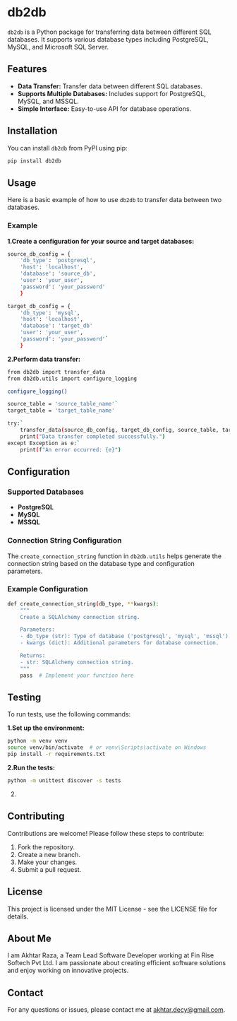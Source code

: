 # db2db

`db2db` is a Python package for transferring data between different SQL databases. It supports various database types including PostgreSQL, MySQL, and Microsoft SQL Server.

## Features

- **Data Transfer:** Transfer data between different SQL databases.
- **Supports Multiple Databases:** Includes support for PostgreSQL, MySQL, and MSSQL.
- **Simple Interface:** Easy-to-use API for database operations.

## Installation

You can install `db2db` from PyPI using pip:

```bash
pip install db2db
```
## **Usage**

Here is a basic example of how to use `db2db` to transfer data between two databases.

### **Example**

**1.Create a configuration for your source and target databases:**  

```sh
source_db_config = {
    'db_type': 'postgresql',
    'host': 'localhost',
    'database': 'source_db',
    'user': 'your_user',
    'password': 'your_password'
    }

target_db_config = {
    'db_type': 'mysql', 
    'host': 'localhost', 
    'database': 'target_db'  
    'user': 'your_user', 
    'password': 'your_password'`
    }
```



**2.Perform data transfer:**  
```sh
from db2db import transfer_data  
from db2db.utils import configure_logging

configure_logging()

source_table = 'source_table_name'` 
target_table = 'target_table_name'

try:` 
    transfer_data(source_db_config, target_db_config, source_table, target_table) 
    print("Data transfer completed successfully.")  
except Exception as e:` 
    print(f"An error occurred: {e}")
```


## **Configuration**

### **Supported Databases**

* **PostgreSQL**  
* **MySQL**  
* **MSSQL**

### **Connection String Configuration**

The `create_connection_string` function in `db2db.utils` helps generate the connection string based on the database type and configuration parameters.

### **Example Configuration**

```sh 
def create_connection_string(db_type, **kwargs): 
    """
    Create a SQLAlchemy connection string.

    Parameters:  
    - db_type (str): Type of database ('postgresql', 'mysql', 'mssql'). 
    - kwargs (dict): Additional parameters for database connection.

    Returns:  
    - str: SQLAlchemy connection string.  
    """  
    pass  # Implement your function here
```

## **Testing**

To run tests, use the following commands:

**1.Set up the environment:**  
```sh
python -m venv venv  
source venv/bin/activate  # or venv\Scripts\activate on Windows  
pip install -r requirements.txt
```

 

**2.Run the tests:**  
```sh
python -m unittest discover -s tests
```
2. 

## **Contributing**

Contributions are welcome\! Please follow these steps to contribute:

1. Fork the repository.  
2. Create a new branch.  
3. Make your changes.  
4. Submit a pull request.

## **License**

This project is licensed under the MIT License \- see the LICENSE file for details.


## **About Me**
I am Akhtar Raza, a Team Lead Software Developer working at Fin Rise Softech Pvt Ltd. I am passionate about creating efficient software solutions and enjoy working on innovative projects.

## **Contact**
For any questions or issues, please contact me at akhtar.decy@gmail.com.

